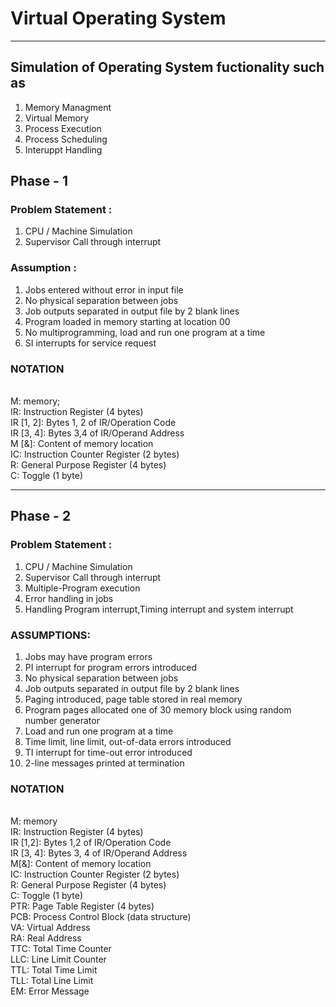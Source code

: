 # Virtual Operating System
<hr>

## Simulation of Operating System fuctionality such as 

1. Memory Managment
2. Virtual Memory
3. Process Execution
4. Process Scheduling
5. Interuppt Handling

## Phase - 1

### Problem Statement : 
1. CPU / Machine Simulation
2. Supervisor Call through interrupt

### Assumption :
1. Jobs entered without error in input file
2. No physical separation between jobs
3. Job outputs separated in output file by 2 blank lines
4. Program loaded in memory starting at location 00
5. No multiprogramming, load and run one program at a time
6. SI interrupts for service request

### NOTATION
<br>
M: memory; 
<br>
IR: Instruction Register (4 bytes)
<br>
IR [1, 2]: Bytes 1, 2 of IR/Operation Code
<br>
IR [3, 4]: Bytes 3,4 of IR/Operand Address
<br>
M [&]: Content of memory location
<br>
IC: Instruction Counter Register (2 bytes)
<br>
R: General Purpose Register (4 bytes)
<br>
C: Toggle (1 byte)

<hr>

## Phase - 2

### Problem Statement : 
1. CPU / Machine Simulation
2. Supervisor Call through interrupt
3. Multiple-Program execution
4. Error handling in jobs
5. Handling Program interrupt,Timing interrupt and system interrupt

### ASSUMPTIONS:
1. Jobs may have program errors
2. PI interrupt for program errors introduced
3. No physical separation between jobs
4. Job outputs separated in output file by 2 blank lines
5. Paging introduced, page table stored in real memory
6. Program pages allocated one of 30 memory block using random number generator
7. Load and run one program at a time
8. Time limit, line limit, out-of-data errors introduced
9. TI interrupt for time-out error introduced
10. 2-line messages printed at termination


### NOTATION
<br>
M: memory
<br>
IR: Instruction Register (4 bytes)
<br>
IR [1,2]: Bytes 1,2 of IR/Operation Code
<br>
IR [3, 4]: Bytes 3, 4 of IR/Operand Address
<br>
M[&]: Content of memory location 
<br>
IC: Instruction Counter Register (2 bytes)
<br>
R: General Purpose Register (4 bytes)
<br>
C: Toggle (1 byte)
<br>
PTR: Page Table Register (4 bytes)
<br>
PCB: Process Control Block (data structure)
<br>
VA: Virtual Address
<br>
RA: Real Address
<br>
TTC: Total Time Counter
<br>
LLC: Line Limit Counter
<br>
TTL: Total Time Limit
<br>
TLL: Total Line Limit
<br>
EM: Error Message
<br>
